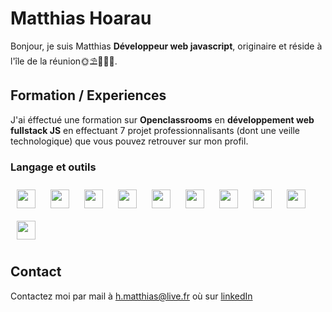 # Matthias Hoarau

Bonjour, je suis Matthias __Développeur web javascript__, originaire et réside à l'île de la réunion🌞⛱🌊🌴🌄.


## Formation / Experiences

J'ai éffectué une formation sur __Openclassrooms__ en __développement web fullstack JS__ en effectuant 7 projet professionnalisants (dont une veille technologique) que vous pouvez retrouver sur mon profil.

### Langage et outils
<img width="30px" style="padding: 10px" src="https://cdn.jsdelivr.net/gh/devicons/devicon/icons/vscode/vscode-original.svg" />

<img width="30px" style="padding: 10px" src="https://cdn.jsdelivr.net/gh/devicons/devicon/icons/html5/html5-original.svg" />

<img width="30px" style="padding: 10px"  src="https://cdn.jsdelivr.net/gh/devicons/devicon/icons/css3/css3-original.svg" />
<img width="30px" style="padding: 10px"  src="https://cdn.jsdelivr.net/gh/devicons/devicon/icons/javascript/javascript-original.svg" />
<img width="30px" style="padding: 10px"  src="https://cdn.jsdelivr.net/gh/devicons/devicon/icons/vuejs/vuejs-original.svg" />
<img width="30px" style="padding: 10px"  src="https://cdn.jsdelivr.net/gh/devicons/devicon/icons/react/react-original.svg" />
<img width="30px" style="padding: 10px"  src="https://cdn.jsdelivr.net/gh/devicons/devicon/icons/nodejs/nodejs-original.svg" />
<img width="30px" style="padding: 10px"  src="https://cdn.jsdelivr.net/gh/devicons/devicon/icons/git/git-original-wordmark.svg" />
<img width="30px" style="padding: 10px"  src="https://cdn.jsdelivr.net/gh/devicons/devicon/icons/github/github-original-wordmark.svg" />
<img width="30px" style="padding: 10px"  src="https://cdn.jsdelivr.net/gh/devicons/devicon/icons/mongodb/mongodb-original-wordmark.svg" />

## Contact

Contactez moi par mail à [h.matthias@live.fr](mailto:h.matthias@live.fr) où sur [linkedIn](https://www.linkedin.com/in/mhoarau/)